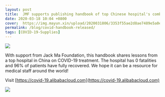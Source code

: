 ```yaml
---
layout: post
title:  JMF supports publishing handbook of top Chinese hospital's combat experience against COVID-19 for healthcare providers wordwide
date: 2020-03-18 10:04 +0800
cover:  https://img.mayun.xin/upload/2020031806/3353f55ae2d8ae7489e5a0ededaec2be.png
permalink: /blog/covid-handbook-released/
tags: [COVID-19-Supplies]
---
```


![](https://img.mayun.xin/upload/2020031806/a193279f75420213a7628dd87d1da464.png)

With support from Jack Ma Foundation, this handbook shares lessons from a top hospital in China on COVID-19 treatment. The hospital has 0 fatalities and 96% of patients have fully recovered. We hope it can be a resource for medical staff around the world! 

Visit [https://covid-19.alibabacloud.com](https://covid-19.alibabacloud.com)

![](https://img.mayun.xin/upload/2020031806/3353f55ae2d8ae7489e5a0ededaec2be.png)